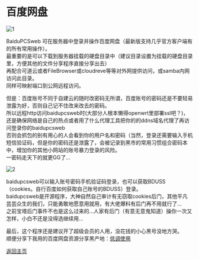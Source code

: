 # 百度网盘

![1](https://user-images.githubusercontent.com/73426989/150644207-d2cec491-a0c4-44db-af66-e95b7f16faeb.png)             

BaiduPCSweb 可在服务器中登录并操作百度网盘（最新版支持几乎官方客户端有的所有常用操作）。            
最重要的是可以下载到服务器挂载的硬盘目录中（建议目录设置为挂载的硬盘目录里，方便其他的文件分享程序直接分享出去）             
再配合可道云或者FileBrowser或cloudreve等等对外网提供访问，或samba内网访问此目录。            
同样可映射端口到公网远程访问。                      

但是：百度账号不同于自建云的随时改密码无所谓，百度账号的密码还是不要轻易泄露为好，否则自己记不住改来改去的密码。                   
所以远程http访问baidupcsweb时(大部分人根本懒得openwrt里部署ssl吧？)，还是确保网络是自己的热点或者用了什么代理工具把你的的ddns域名代理了再访问登录你的baidupcsweb      
否则会抓包的别有用心的人会看到你的用户名和密码（当然，登录还需要输入手机短信验证码，但是你的密码还是泄露了，会被记录到黑市的常用习惯组合密码本中，增加你的其他小网站的账号暴力登录的风险。                 
一密码走天下的就更GG了...         

![2](https://user-images.githubusercontent.com/73426989/150644271-24f1ca77-bebb-4698-8ff5-420c403cdb67.jpg)

baidupcsweb可以输入账号密码手机验证码登录，也可以获取BDUSS（cookies。自行百度如何获取自己账号的BDUSS）登录。               
baidupcsweb是开源程序，大神自然自己审计有无窃取cookies后门，其他平凡芸芸众生的我们，只能勇敢地愿意用就用，有大佬爆料有后门再不用就行了...                   
之前宝塔后门事件不也是这么过来的...人家有后门（有意无意鬼知道）操你一次又怎样，小白不还是没得选继续用...           

最后，这个程序还是建议开了超级会员的人用，没花钱的小心黑号没地方哭。                
顺便分享下我用的百度网盘资源分享黑产地：[低调使用](https://t.me/joinchat/AAAAAEhkwtQjONQXe--Z8g)         


[返回主页](../README.md)                



